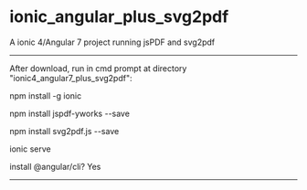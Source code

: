 # ionic_angular_plus_svg2pdf
A ionic 4/Angular 7 project running jsPDF and svg2pdf

************************************************************************************
After download, run in cmd prompt at directory "ionic4_angular7_plus_svg2pdf":

npm install -g ionic

npm install jspdf-yworks --save

npm install svg2pdf.js --save

ionic serve

install @angular/cli? Yes

************************************************************************************
